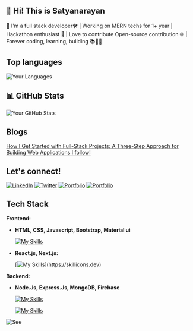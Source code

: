 ## 🚀 Hi! This is Satyanarayan
👋 I'm a full stack developer🛠️ | Working on MERN techs for 1+ year | Hackathon enthusiast 🚀 | Love to contribute Open-source contribution 🌐 | Forever coding, learning, building 📚👨‍💻
## Top languages
![Your Languages](https://github-readme-stats.vercel.app/api/top-langs/?username=satyadalei&layout=compact&theme=radical)
## 📊 GitHub Stats
![Your GitHub Stats](https://github-readme-stats.vercel.app/api?username=satyadalei&show_icons=true&count_private=true&hide=prs&theme=radical)
## Blogs 
[How I Get Started with Full-Stack Projects: A Three-Step Approach for Building Web Applications I follow!](https://medium.com/@satyanarayandalei65/how-i-get-started-with-full-stack-projects-a-three-step-approach-for-building-web-applications-i-37411063285c)

## Let's connect!
[![LinkedIn](https://img.shields.io/badge/LinkedIn-blue?style=flat&logo=linkedin)](https://www.linkedin.com/in/satyadalei/)
[![Twitter](https://img.shields.io/badge/Twitter-blue?style=flat&logo=twitter)](https://twitter.com/Satyana17786386)
[![Portfolio](https://img.shields.io/badge/Portfolio-yellow?style=flat&logo=google-chrome)](https://satyadalei.github.io/portfolio/)
[![Portfolio](https://img.shields.io/badge/CV-black?style=flat&logo=google-chrome)](https://satyadalei.github.io/portfolio/contents/Satya_common_CV.pdf)



## Tech Stack

**Frontend:** 

- **HTML, CSS, Javascript, Bootstrap, Material ui**

  [![My Skills](https://skillicons.dev/icons?i=html,css,js,bootstrap,materialui)](https://skillicons.dev)

- **React.js, Next.js:** 

   [![My Skills](https://skillicons.dev/icons?i=react,nextjs,)](https://skillicons.dev)


**Backend:** 

- **Node.Js, Express.Js, MongoDB, Firebase**

  [![My Skills](https://skillicons.dev/icons?i=nodejs,expressjs,mongo,firebase)](https://skillicons.dev)

  [![My Skills](https://skillicons.dev/icons?i=git,github,figma,vscode)](https://skillicons.dev)  

![See](https://komarev.com/ghpvc/?username=satyadalei&color=green)
